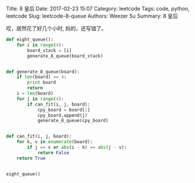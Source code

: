 Title: 8 皇后 
Date: 2017-02-23 15:07
Category: leetcode
Tags: code, python, leetcode
Slug: leetcode-8-queue 
Authors: Weezer Su
Summary: 8 皇后

哎，居然花了好几个小时, 妈的，还写错了。

```python
def eight_queue():
    for i in range(4):
        board_stack = [i]
        generate_8_queue(board_stack)


def generate_8_queue(board):
    if len(board) == 4:
        print board
        return
    i = len(board)
    for j in range(4):
        if can_fit(i, j, board):
            cpy_board = board[:]
            cpy_board.append(j)
            generate_8_queue(cpy_board)


def can_fit(i, j, board):
    for k, v in enumerate(board):
        if j == v or abs(i - k) == abs(j - v):
            return False
    return True


eight_queue()
```

